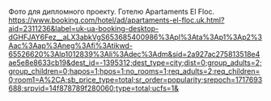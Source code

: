 Фото для дипломного проекту. Готелю Apartaments El Floc. https://www.booking.com/hotel/ad/apartaments-el-floc.uk.html?aid=2311236&label=uk-ua-booking-desktop-dGHFJAY6Fez__aLX3abkVgS653685400986%3Apl%3Ata%3Ap1%3Ap2%3Aac%3Aap%3Aneg%3Afi%3Atikwd-65526620%3Alp1012839%3Ali%3Adec%3Adm&sid=2a927ac275813518e4ae5e8e8633cb19&dest_id=-1395312;dest_type=city;dist=0;group_adults=2;group_children=0;hapos=1;hpos=1;no_rooms=1;req_adults=2;req_children=0;room1=A%2CA;sb_price_type=total;sr_order=popularity;srepoch=1717693688;srpvid=14f878789f280060;type=total;ucfs=1&
